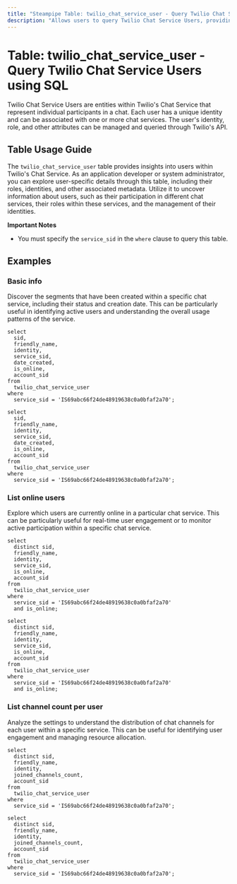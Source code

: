 ```yaml
---
title: "Steampipe Table: twilio_chat_service_user - Query Twilio Chat Service Users using SQL"
description: "Allows users to query Twilio Chat Service Users, providing detailed information about each user associated with a specific chat service in Twilio."
---
```


# Table: twilio_chat_service_user - Query Twilio Chat Service Users using SQL

Twilio Chat Service Users are entities within Twilio's Chat Service that represent individual participants in a chat. Each user has a unique identity and can be associated with one or more chat services. The user's identity, role, and other attributes can be managed and queried through Twilio's API.

## Table Usage Guide

The `twilio_chat_service_user` table provides insights into users within Twilio's Chat Service. As an application developer or system administrator, you can explore user-specific details through this table, including their roles, identities, and other associated metadata. Utilize it to uncover information about users, such as their participation in different chat services, their roles within these services, and the management of their identities.

**Important Notes**
- You must specify the `service_sid` in the `where` clause to query this table.

## Examples

### Basic info
Discover the segments that have been created within a specific chat service, including their status and creation date. This can be particularly useful in identifying active users and understanding the overall usage patterns of the service.

```sql+postgres
select
  sid,
  friendly_name,
  identity,
  service_sid,
  date_created,
  is_online,
  account_sid
from
  twilio_chat_service_user
where
  service_sid = 'IS69abc66f24de48919638c0a0bfaf2a70';
```

```sql+sqlite
select
  sid,
  friendly_name,
  identity,
  service_sid,
  date_created,
  is_online,
  account_sid
from
  twilio_chat_service_user
where
  service_sid = 'IS69abc66f24de48919638c0a0bfaf2a70';
```

### List online users
Explore which users are currently online in a particular chat service. This can be particularly useful for real-time user engagement or to monitor active participation within a specific chat service.

```sql+postgres
select
  distinct sid,
  friendly_name,
  identity,
  service_sid,
  is_online,
  account_sid
from
  twilio_chat_service_user
where
  service_sid = 'IS69abc66f24de48919638c0a0bfaf2a70'
  and is_online;
```

```sql+sqlite
select
  distinct sid,
  friendly_name,
  identity,
  service_sid,
  is_online,
  account_sid
from
  twilio_chat_service_user
where
  service_sid = 'IS69abc66f24de48919638c0a0bfaf2a70'
  and is_online;
```

### List channel count per user
Analyze the settings to understand the distribution of chat channels for each user within a specific service. This can be useful for identifying user engagement and managing resource allocation.

```sql+postgres
select
  distinct sid,
  friendly_name,
  identity,
  joined_channels_count,
  account_sid
from
  twilio_chat_service_user
where
  service_sid = 'IS69abc66f24de48919638c0a0bfaf2a70';
```

```sql+sqlite
select
  distinct sid,
  friendly_name,
  identity,
  joined_channels_count,
  account_sid
from
  twilio_chat_service_user
where
  service_sid = 'IS69abc66f24de48919638c0a0bfaf2a70';
```